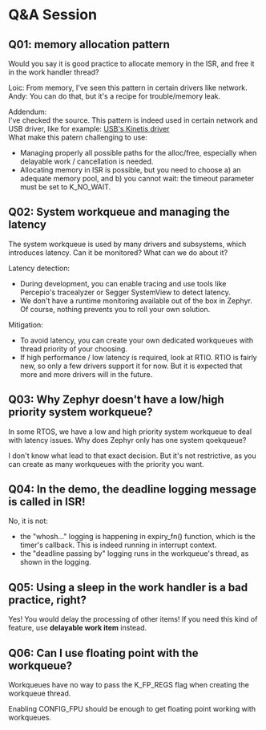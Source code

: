 # Q&A Session 

## Q01: memory allocation pattern
Would you say it is good practice to allocate memory in the ISR, and free it in the work handler thread?

Loic: From memory, I've seen this pattern in certain drivers like network. <br/>
Andy: You can do that, but it's a recipe for trouble/memory leak.

Addendum: <br/>
I've checked the source. This pattern is indeed used in certain network and USB driver, like for example: [USB's Kinetis driver](https://github.com/zephyrproject-rtos/zephyr/blob/6eebe0acf081c1a363c02fe518222810f4022ae9/drivers/usb/udc/udc_kinetis.c)  <br/>
What make this patern challenging to use:
- Managing properly all possible paths for the alloc/free, especially when delayable work / cancellation is needed.
- Allocating memory in ISR is possible, but you need to choose a) an adequate memory pool, and b) you cannot wait: the timeout parameter must be set to K_NO_WAIT.

## Q02: System workqueue and managing the latency
The system workqueue is used by many drivers and subsystems, which introduces latency. Can it be monitored? What can we do about it?

Latency detection:
- During development, you can enable tracing and use tools like Percepio's tracealyzer or Segger SystemView to detect latency. 
- We don't have a runtime monitoring available out of the box in Zephyr. Of course, nothing prevents you to roll your own solution.

Mitigation:
- To avoid latency, you can create your own dedicated workqueues with thread priority of your choosing.
- If high performance / low latency is required, look at RTIO. RTIO is fairly new, so only a few drivers support it for now. But it is expected that more and more drivers will in the future. 

## Q03: Why Zephyr doesn't have a low/high priority system workqueue?
In some RTOS, we have a low and high priority system workqueue to deal with latency issues. Why does Zephyr only has one system qoekqueue?

I don't know what lead to that exact decision. But it's not restrictive, as you can create as many workqueues with the priority you want.

## Q04: In the demo, the deadline logging message is called in ISR!
No, it is not:
- the "whosh..." logging is happening in expiry_fn() function, which is the timer's callback. This is indeed running in interrupt context.
- the "deadline passing by" logging runs in the workqueue's thread, as shown in the logging.

## Q05: Using a sleep in the work handler is a bad practice, right?
Yes! You would delay the processing of other items! If you need this kind of feature, use **delayable work item** instead.

## Q06: Can I use floating point with the workqueue?
Workqueues have no way to pass the K_FP_REGS flag when creating the workqueue thread. 

Enabling CONFIG_FPU should be enough to get floating point working with workqueues. 


